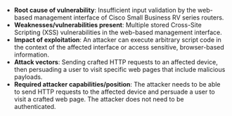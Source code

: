 - **Root cause of vulnerability**: Insufficient input validation by the web-based management interface of Cisco Small Business RV series routers.
- **Weaknesses/vulnerabilities present**: Multiple stored Cross-Site Scripting (XSS) vulnerabilities in the web-based management interface.
- **Impact of exploitation**: An attacker can execute arbitrary script code in the context of the affected interface or access sensitive, browser-based information.
- **Attack vectors**: Sending crafted HTTP requests to an affected device, then persuading a user to visit specific web pages that include malicious payloads.
- **Required attacker capabilities/position**: The attacker needs to be able to send HTTP requests to the affected device and persuade a user to visit a crafted web page. The attacker does not need to be authenticated.